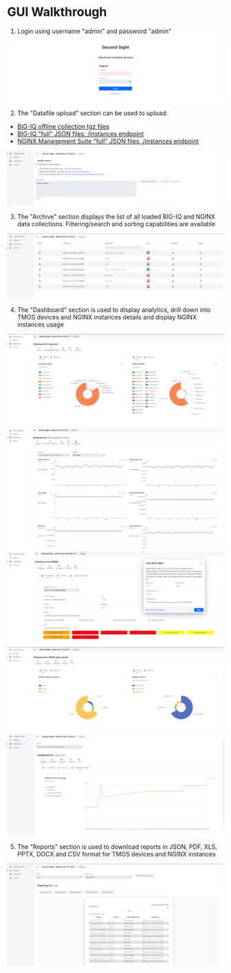 # GUI Walkthrough

1. Login using username "admin" and password "admin"

<img src="/contrib/GUI/screenshots/1.login.png"/>

2. The "Datafile upload" section can be used to upload:
  - [BIG-IQ offline collection tgz files](https://github.com/F5Networks/SecondSight/tree/main/contrib/bigiq-collect)
  - [BIG-IQ "full" JSON files, /instances endpoint](https://github.com/F5Networks/SecondSight/blob/main/USAGE.md#big-iq)
  - [NGINX Management Suite "full" JSON files, /instances endpoint](https://github.com/F5Networks/SecondSight/blob/main/USAGE.md#nginx-instance-manager-2x)

<img src="/contrib/GUI/screenshots/2.upload.png"/>

3. The "Archive" section displays the list of all loaded BIG-IQ and NGINX data collections. Filtering/search and sorting capabilities are available

<img src="/contrib/GUI/screenshots/3.archive.png"/>

4. The "Dashboard" section is used to display analytics, drill down into TMOS devices and NGINX instances details and display NGINX instances usage

<img src="/contrib/GUI/screenshots/4.bigiq-swhw.png"/>
<img src="/contrib/GUI/screenshots/5.bigiq-telemetry.png"/>
<img src="/contrib/GUI/screenshots/6.nginx-analytics.png"/>
<img src="/contrib/GUI/screenshots/7.nginx-releases.png"/>
<img src="/contrib/GUI/screenshots/8.nginx-timebased.png"/>

5. The "Reports" section is used to download reports in JSON, PDF, XLS, PPTX, DOCX and CSV format for TMOS devices and NGINX instances

<img src="/contrib/GUI/screenshots/9.reporting.png"/>
